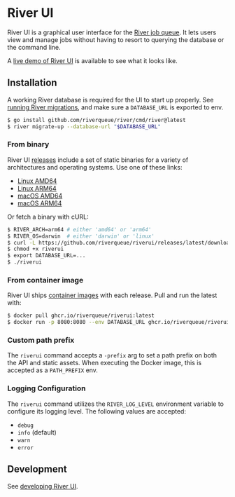 # River UI

River UI is a graphical user interface for the [River job queue](https://github.com/riverqueue/river). It lets users view and manage jobs without having to resort to querying the database or the command line.

A [live demo of River UI](https://ui.riverqueue.com) is available to see what it looks like.

## Installation

A working River database is required for the UI to start up properly. See [running River migrations](https://riverqueue.com/docs/migrations), and make sure a `DATABASE_URL` is exported to env.

```sh
$ go install github.com/riverqueue/river/cmd/river@latest
$ river migrate-up --database-url "$DATABASE_URL"
```

### From binary

River UI [releases](https://github.com/riverqueue/riverui/releases) include a set of static binaries for a variety of architectures and operating systems. Use one of these links:

* [Linux AMD64](https://github.com/riverqueue/riverui/releases/latest/download/riverui_linux_amd64.gz)
* [Linux ARM64](https://github.com/riverqueue/riverui/releases/latest/download/riverui_linux_arm64.gz)
* [macOS AMD64](https://github.com/riverqueue/riverui/releases/latest/download/riverui_darwin_amd64.gz)
* [macOS ARM64](https://github.com/riverqueue/riverui/releases/latest/download/riverui_darwin_arm64.gz)

Or fetch a binary with cURL:

```sh
$ RIVER_ARCH=arm64 # either 'amd64' or 'arm64'
$ RIVER_OS=darwin  # either 'darwin' or 'linux'
$ curl -L https://github.com/riverqueue/riverui/releases/latest/download/riverui_${RIVER_OS}_${RIVER_ARCH}.gz | gzip -d > riverui
$ chmod +x riverui
$ export DATABASE_URL=...
$ ./riverui
```

### From container image

River UI ships [container images](https://github.com/riverqueue/riverui/pkgs/container/riverui) with each release. Pull and run the latest with:

```sh
$ docker pull ghcr.io/riverqueue/riverui:latest
$ docker run -p 8080:8080 --env DATABASE_URL ghcr.io/riverqueue/riverui:latest
```

### Custom path prefix

The `riverui` command accepts a `-prefix` arg to set a path prefix on both the API and static assets. When executing the Docker image, this is accepted as a `PATH_PREFIX` env.

### Logging Configuration

The `riverui` command utilizes the `RIVER_LOG_LEVEL` environment variable to configure its logging level. The following values are accepted:

* `debug`
* `info` (default)
* `warn`
* `error`

## Development

See [developing River UI](./development.md).
